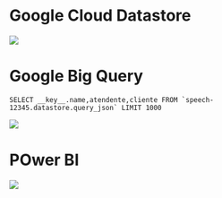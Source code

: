 # Google Cloud Datastore  
 
<img src=https://raw.githubusercontent.com/RubensZimbres/Repo-2019/master/Google-Cloud-Datastore/datastore_0.JPG>

# Google Big Query  

```
SELECT __key__.name,atendente,cliente FROM `speech-12345.datastore.query_json` LIMIT 1000
```  

<img src=https://github.com/RubensZimbres/Repo-2019/blob/master/Google-Cloud-Datastore/BigQuery_0.JPG>  

# POwer BI

<img src=https://github.com/RubensZimbres/Repo-2019/blob/master/Google-Cloud-Datastore/PowerBI_0.JPG>

